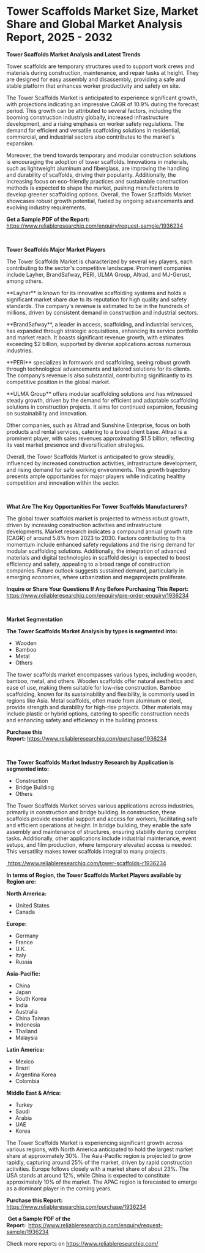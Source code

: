 <p><h1>Tower Scaffolds Market Size, Market Share and Global Market Analysis Report, 2025 - 2032</h1></p><p><strong>Tower Scaffolds Market Analysis and Latest Trends</strong></p>
<p><p>Tower scaffolds are temporary structures used to support work crews and materials during construction, maintenance, and repair tasks at height. They are designed for easy assembly and disassembly, providing a safe and stable platform that enhances worker productivity and safety on site.</p><p>The Tower Scaffolds Market is anticipated to experience significant growth, with projections indicating an impressive CAGR of 10.9% during the forecast period. This growth can be attributed to several factors, including the booming construction industry globally, increased infrastructure development, and a rising emphasis on worker safety regulations. The demand for efficient and versatile scaffolding solutions in residential, commercial, and industrial sectors also contributes to the market's expansion.</p><p>Moreover, the trend towards temporary and modular construction solutions is encouraging the adoption of tower scaffolds. Innovations in materials, such as lightweight aluminum and fiberglass, are improving the handling and durability of scaffolds, driving their popularity. Additionally, the increasing focus on eco-friendly practices and sustainable construction methods is expected to shape the market, pushing manufacturers to develop greener scaffolding options. Overall, the Tower Scaffolds Market showcases robust growth potential, fueled by ongoing advancements and evolving industry requirements.</p></p>
<p><strong>Get a Sample PDF of the Report:&nbsp;</strong> <a href="https://www.reliableresearchiq.com/enquiry/request-sample/1936234?utm_campaign=2117&utm_medium=2&utm_source=Github&utm_content=ia&utm_term=21022025&utm_id=tower-scaffolds">https://www.reliableresearchiq.com/enquiry/request-sample/1936234</a></p>
<p>&nbsp;</p>
<p><strong>Tower Scaffolds Major Market Players</strong></p>
<p><p>The Tower Scaffolds Market is characterized by several key players, each contributing to the sector's competitive landscape. Prominent companies include Layher, BrandSafway, PERI, ULMA Group, Altrad, and MJ-Gerust, among others.</p><p>**Layher** is known for its innovative scaffolding systems and holds a significant market share due to its reputation for high quality and safety standards. The company's revenue is estimated to be in the hundreds of millions, driven by consistent demand in construction and industrial sectors.</p><p>**BrandSafway**, a leader in access, scaffolding, and industrial services, has expanded through strategic acquisitions, enhancing its service portfolio and market reach. It boasts significant revenue growth, with estimates exceeding $2 billion, supported by diverse applications across numerous industries.</p><p>**PERI** specializes in formwork and scaffolding, seeing robust growth through technological advancements and tailored solutions for its clients. The company’s revenue is also substantial, contributing significantly to its competitive position in the global market.</p><p>**ULMA Group** offers modular scaffolding solutions and has witnessed steady growth, driven by the demand for efficient and adaptable scaffolding solutions in construction projects. It aims for continued expansion, focusing on sustainability and innovation.</p><p>Other companies, such as Altrad and Sunshine Enterprise, focus on both products and rental services, catering to a broad client base. Altrad is a prominent player, with sales revenues approximating $1.5 billion, reflecting its vast market presence and diversification strategies.</p><p>Overall, the Tower Scaffolds Market is anticipated to grow steadily, influenced by increased construction activities, infrastructure development, and rising demand for safe working environments. This growth trajectory presents ample opportunities for major players while indicating healthy competition and innovation within the sector.</p></p>
<p>&nbsp;</p>
<p><strong>What Are The Key Opportunities For Tower Scaffolds Manufacturers?</strong></p>
<p><p>The global tower scaffolds market is projected to witness robust growth, driven by increasing construction activities and infrastructure developments. Market research indicates a compound annual growth rate (CAGR) of around 5.8% from 2023 to 2030. Factors contributing to this momentum include enhanced safety regulations and the rising demand for modular scaffolding solutions. Additionally, the integration of advanced materials and digital technologies in scaffold design is expected to boost efficiency and safety, appealing to a broad range of construction companies. Future outlook suggests sustained demand, particularly in emerging economies, where urbanization and megaprojects proliferate.</p></p>
<p><strong>Inquire or Share Your Questions If Any Before Purchasing This Report:</strong> <a href="https://www.reliableresearchiq.com/enquiry/pre-order-enquiry/1936234?utm_campaign=2117&utm_medium=2&utm_source=Github&utm_content=ia&utm_term=21022025&utm_id=tower-scaffolds">https://www.reliableresearchiq.com/enquiry/pre-order-enquiry/1936234</a></p>
<p>&nbsp;</p>
<p><strong>Market Segmentation</strong></p>
<p><strong>The Tower Scaffolds Market Analysis by types is segmented into:</strong></p>
<p><ul><li>Wooden</li><li>Bamboo</li><li>Metal</li><li>Others</li></ul></p>
<p><p>The tower scaffolds market encompasses various types, including wooden, bamboo, metal, and others. Wooden scaffolds offer natural aesthetics and ease of use, making them suitable for low-rise construction. Bamboo scaffolding, known for its sustainability and flexibility, is commonly used in regions like Asia. Metal scaffolds, often made from aluminum or steel, provide strength and durability for high-rise projects. Other materials may include plastic or hybrid options, catering to specific construction needs and enhancing safety and efficiency in the building process.</p></p>
<p><strong>Purchase this Report:&nbsp;</strong><a href="https://www.reliableresearchiq.com/purchase/1936234?utm_campaign=2117&utm_medium=2&utm_source=Github&utm_content=ia&utm_term=21022025&utm_id=tower-scaffolds">https://www.reliableresearchiq.com/purchase/1936234</a></p>
<p>&nbsp;</p>
<p><strong>The Tower Scaffolds Market Industry Research by Application is segmented into:</strong></p>
<p><ul><li>Construction</li><li>Bridge Building</li><li>Others</li></ul></p>
<p><p>The Tower Scaffolds Market serves various applications across industries, primarily in construction and bridge building. In construction, these scaffolds provide essential support and access for workers, facilitating safe and efficient operations at height. In bridge building, they enable the safe assembly and maintenance of structures, ensuring stability during complex tasks. Additionally, other applications include industrial maintenance, event setups, and film production, where temporary elevated access is needed. This versatility makes tower scaffolds integral to many projects.</p></p>
<p><a href="https://www.reliableresearchiq.com/tower-scaffolds-r1936234?utm_campaign=2117&utm_medium=2&utm_source=Github&utm_content=ia&utm_term=21022025&utm_id=tower-scaffolds">&nbsp;https://www.reliableresearchiq.com/tower-scaffolds-r1936234</a></p>
<p><strong>In terms of Region, the Tower Scaffolds Market Players available by Region are:</strong></p>
<p>
    <p> <strong> North America: </strong>
        <ul>
            <li>United States</li>
            <li>Canada</li>
        </ul>
        </p> 
    <p> <strong> Europe: </strong>
        <ul>
            <li>Germany</li>
            <li>France</li>
            <li>U.K.</li>
            <li>Italy</li>
            <li>Russia</li>
        </ul>
        </p> 
    <p> <strong> Asia-Pacific: </strong>
        <ul>
            <li>China</li>
            <li>Japan</li>
            <li>South Korea</li>
            <li>India</li>
            <li>Australia</li>
            <li>China Taiwan</li>
            <li>Indonesia</li>
            <li>Thailand</li>
            <li>Malaysia</li>
        </ul>
        </p> 
    <p> <strong> Latin America: </strong>
        <ul>
            <li>Mexico</li>
            <li>Brazil</li>
            <li>Argentina Korea</li>
            <li>Colombia</li>
        </ul>
        </p> 
    <p> <strong> Middle East & Africa: </strong>
        <ul>
            <li>Turkey</li>
            <li>Saudi</li>
            <li>Arabia</li>
            <li>UAE</li>
            <li>Korea</li>
        </ul>
    </p>
    </p>
<p><p>The Tower Scaffolds Market is experiencing significant growth across various regions, with North America anticipated to hold the largest market share at approximately 30%. The Asia-Pacific region is projected to grow rapidly, capturing around 25% of the market, driven by rapid construction activities. Europe follows closely with a market share of about 23%. The USA stands at around 12%, while China is expected to constitute approximately 10% of the market. The APAC region is forecasted to emerge as a dominant player in the coming years.</p></p>
<p><strong>Purchase this Report: </strong><a href="https://www.reliableresearchiq.com/purchase/1936234?utm_campaign=2117&utm_medium=2&utm_source=Github&utm_content=ia&utm_term=21022025&utm_id=tower-scaffolds">https://www.reliableresearchiq.com/purchase/1936234</a></p>
<p>&nbsp;<strong>Get a Sample PDF of the Report:&nbsp;&nbsp;</strong><a href="https://www.reliableresearchiq.com/enquiry/request-sample/1936234?utm_campaign=2117&utm_medium=2&utm_source=Github&utm_content=ia&utm_term=21022025&utm_id=tower-scaffolds">https://www.reliableresearchiq.com/enquiry/request-sample/1936234</a></p>
<p><strong></strong></p>
<p>Check more reports on <a href="https://www.reliableresearchiq.com/?utm_campaign=2117&utm_medium=2&utm_source=Github&utm_content=ia&utm_term=21022025&utm_id=tower-scaffolds">https://www.reliableresearchiq.com/</a></p>